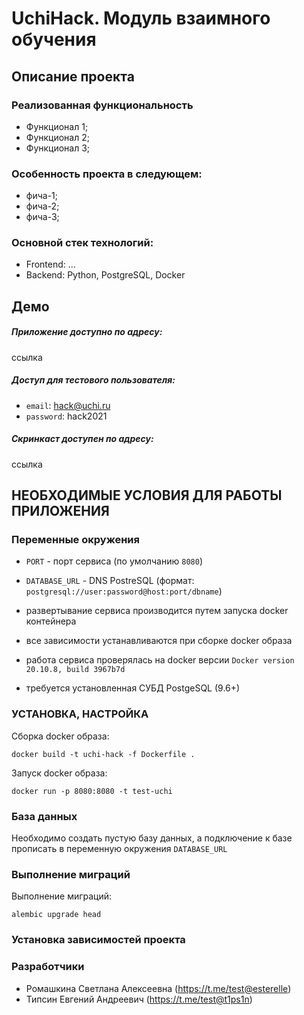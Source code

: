 # UchiHack. Модуль взаимного обучения

## Описание проекта

### Реализованная функциональность
- Функционал 1;
- Функционал 2;
- Функционал 3;

### Особенность проекта в следующем:
-	фича-1;
-	фича-2;
-	фича-3;

### Основной стек технологий:
-	Frontend: ...
-	Backend: Python, PostgreSQL, Docker

## Демо

##### Приложение доступно по адресу:
ссылка

##### Доступ для тестового пользователя: 
- `email`: hack@uchi.ru 
- `password`: hack2021

##### Скринкаст доступен по адресу: 
ссылка


## НЕОБХОДИМЫЕ УСЛОВИЯ ДЛЯ РАБОТЫ ПРИЛОЖЕНИЯ

### Переменные окружения
- `PORT` - порт сервиса (по умолчанию `8080`)
- `DATABASE_URL` - DNS PostreSQL (формат: `postgresql://user:password@host:port/dbname`)

- развертывание сервиса производится путем запуска docker контейнера
- все зависимости устанавливаются при сборке docker образа
- работа сервиса проверялась на docker версии `Docker version 20.10.8, build 3967b7d`
- требуется установленная СУБД PostgeSQL (9.6+)

### УСТАНОВКА, НАСТРОЙКА

Сборка docker образа:
```
docker build -t uchi-hack -f Dockerfile .
```
Запуск docker образа:
```
docker run -p 8080:8080 -t test-uchi
```

### База данных
Необходимо создать пустую базу данных, а подключение к базе прописать в переменную окружения `DATABASE_URL`

### Выполнение миграций
Выполнение миграций:
```
alembic upgrade head
```

### Установка зависимостей проекта


### Разработчики
- Ромашкина Светлана Алексеевна (https://t.me/test@esterelle)
- Типсин Евгений Андреевич (https://t.me/test@t1ps1n)
